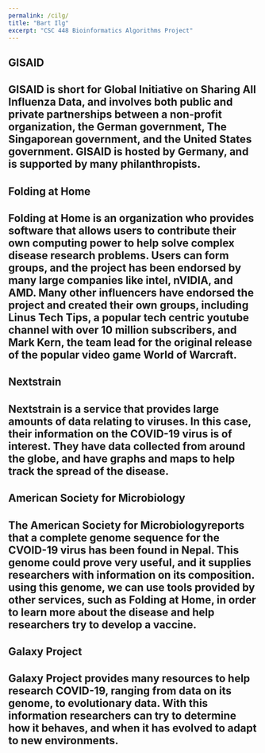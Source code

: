```yaml
---
permalink: /cilg/
title: "Bart Ilg"
excerpt: "CSC 448 Bioinformatics Algorithms Project"
---
```


GISAID
------
GISAID is short for Global Initiative on Sharing All Influenza Data, and involves both public and private partnerships between a non-profit organization, the German government, The Singaporean government, and the United States government. GISAID is hosted by Germany, and is supported by many philanthropists.
------

Folding at Home
---------------
Folding at Home is an organization who provides software that allows users to contribute their own computing power to help solve complex disease research problems. Users can form groups, and the project has been endorsed by many large companies like intel, nVIDIA, and AMD. Many other influencers have endorsed the project and created their own groups, including Linus Tech Tips, a popular tech centric youtube channel with over 10 million subscribers, and Mark Kern, the team lead for the original release of the popular video game World of Warcraft.
---------------

Nextstrain
----------
Nextstrain is a service that provides large amounts of data relating to viruses. In this case, their information on the COVID-19 virus is of interest. They have data collected from around the globe, and have graphs and maps to help track the spread of the disease.
----------

American Society for Microbiology
---------------------------------
The American Society for Microbiologyreports that a complete genome sequence for the CVOID-19 virus has been found in Nepal. This genome could prove very useful, and it supplies researchers with information on its composition. using this genome, we can use tools provided by other services, such as Folding at Home, in order to learn more about the disease and help researchers try to develop a vaccine.
--------

Galaxy Project
--------------
Galaxy Project provides many resources to help research COVID-19, ranging from data on its genome, to evolutionary data. With this information researchers can try to determine how it behaves, and when it has evolved to adapt to new environments.
--------------